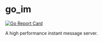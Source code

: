 # go_im

[![Go Report Card](https://goreportcard.com/badge/github.com/dengzii/go_im)](https://goreportcard.com/report/github.com/dengzii/go_im)

A high performance instant message server.